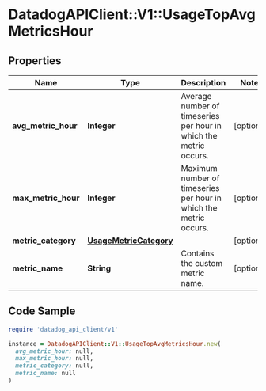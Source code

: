 # DatadogAPIClient::V1::UsageTopAvgMetricsHour

## Properties

| Name | Type | Description | Notes |
| ---- | ---- | ----------- | ----- |
| **avg_metric_hour** | **Integer** | Average number of timeseries per hour in which the metric occurs. | [optional] |
| **max_metric_hour** | **Integer** | Maximum number of timeseries per hour in which the metric occurs. | [optional] |
| **metric_category** | [**UsageMetricCategory**](UsageMetricCategory.md) |  | [optional] |
| **metric_name** | **String** | Contains the custom metric name. | [optional] |

## Code Sample

```ruby
require 'datadog_api_client/v1'

instance = DatadogAPIClient::V1::UsageTopAvgMetricsHour.new(
  avg_metric_hour: null,
  max_metric_hour: null,
  metric_category: null,
  metric_name: null
)
```

